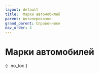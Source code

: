 ```yaml
---
layout: default
title:	Марки автомобилей
parent: Автоперевозки
grand_parent: Справочники
nav_order: 3
---
```


# Марки автомобилей
{: .no_toc }
